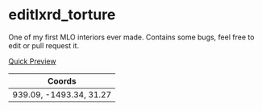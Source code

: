 # editlxrd_torture
One of my first MLO interiors ever made. Contains some bugs, feel free to edit or pull request it.

<a href="http://www.youtube.com/watch?feature=player_embedded&v=xUGtuGZZV_o
" target="_blank">Quick Preview</a>


| Coords        | 
| ------------- |
| 939.09, -1493.34, 31.27 | 
